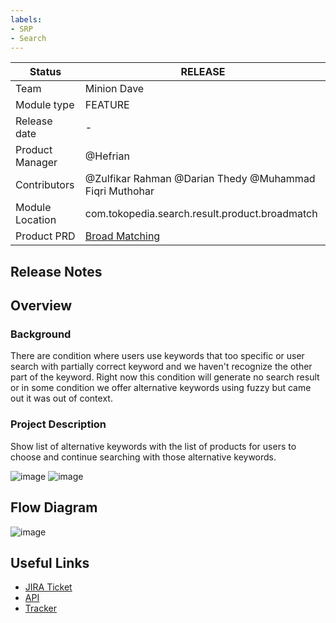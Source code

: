 ```yaml
---
labels:
- SRP
- Search
---
```

<!--left header table-->
| **Status** | <!--start status:Green-->RELEASE<!--end status--> |
| --- | --- |
| Team | Minion Dave |
| Module type | <!--start status:Yellow-->FEATURE<!--end status--> |
| Release date | - |
| Product Manager | @Hefrian |
| Contributors | @Zulfikar Rahman @Darian Thedy @Muhammad Fiqri Muthohar |
| Module Location | com.tokopedia.search.result.product.broadmatch |
| Product PRD | [Broad Matching](https://tokopedia.atlassian.net/wiki/spaces/SE/pages/651526492) |

<!--toc-->
## Release Notes


## Overview

### Background
There are condition where users use keywords that too specific or user search with partially correct keyword and we haven't recognize the other part of the keyword. Right now this condition will generate no search result or in some condition we offer alternative keywords using fuzzy but came out it was out of context.

### Project Description
Show list of alternative keywords with the list of products for users to choose and continue searching with those alternative keywords.

![image](https://docs-android.tokopedia.net/images/docs/search/broadmatch/no_product_broadmatch_description.png)
![image](https://docs-android.tokopedia.net/images/docs/search/broadmatch/low_product_broadmatch_description.png)

## Flow Diagram
![image](https://docs-android.tokopedia.net/images/docs/search/broadmatch/diagram.png)


## Useful Links
- [JIRA Ticket](https://tokopedia.atlassian.net/browse/AN-6586)
- [API](https://tokopedia.atlassian.net/wiki/spaces/SE/pages/354713601#API-SearchProduct-GQL)
- [Tracker](https://tokopedia.atlassian.net/browse/AN-38563)
